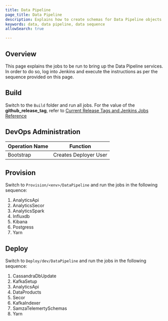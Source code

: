 ```yaml
---
title: Data Pipeline
page_title: Data Pipeline
description: Explains how to create schemas for Data Pipeline objects
keywords: data, data pipeline, data sequence 
allowSearch: true

---
```


## Overview
This page explains the jobs to be run to bring up the Data Pipeline services. In order to do so, log into Jenkins and execute the instructions as per the sequence provided on this page.

## Build

Switch to the `Build` folder and run all jobs. For the value of the **github_release_tag**, refer to [Current Release Tags and Jenkins Jobs Reference](https://project-sunbird.atlassian.net/wiki/spaces/DevOps/pages/1025376293/Current+Release+Tags+and+Jenkins+Jobs+Reference)

## DevOps Administration

| Operation Name | Function              |
| -------------- | --------------------- |
| Bootstrap      | Creates Deployer User |

## Provision

Switch to `Provision/<env>/DataPipeline` and run the jobs in the following sequence: 

1. AnalyticsApi
2. AnalyticsSecor
3. AnalyticsSpark
4. Influxdb
5. Kibana
6. Postgress
7. Yarn

## Deploy

Switch to `Deploy/dev/DataPipeline` and run the jobs in the following sequence:

1. CassandraDbUpdate
2. KafkaSetup
3. AnalyticsApi
4. DataProducts
5. Secor
6. KafkaIndexer
7. SamzaTelemertySchemas
8. Yarn

